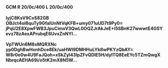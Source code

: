#### GCM R 20/0c/400 L 20/0c/400
**IyjC8KsV9CxS82GB**<br/>**OBJct4ol8quTy9GfalUnNtVqKFB+umy071uUD7t9Py0=**<br/>**jPqU2E8XpwFWB3JpuCimsV3QwL0OQZJrAkJeE+I5SBnK27wwwtE4GSYevz78zAexAPrubqE6UvxZnNYI...**<br/><br/>
**VpTWUn6M8xMQRXNc**<br/>**yp0DghBwHxnhDce8Ek/uaHWI9DMHHuLYk8wPKYzQbAY=**<br/>**W8r0e0w4U9FaJQoh+xSkZyl43IpZFvQDlE5H/dyITQ8EeEYc5TZmQwgXNbrqcAEHA69i/o5tK2mX8N5W...**